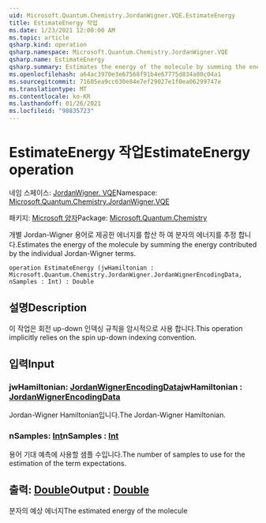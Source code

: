 ```yaml
---
uid: Microsoft.Quantum.Chemistry.JordanWigner.VQE.EstimateEnergy
title: EstimateEnergy 작업
ms.date: 1/23/2021 12:00:00 AM
ms.topic: article
qsharp.kind: operation
qsharp.namespace: Microsoft.Quantum.Chemistry.JordanWigner.VQE
qsharp.name: EstimateEnergy
qsharp.summary: Estimates the energy of the molecule by summing the energy contributed by the individual Jordan-Wigner terms.
ms.openlocfilehash: a64ac3970e3e67568f91b4e67775d834a80c04a1
ms.sourcegitcommit: 71605ea9cc630e84e7ef29027e1f0ea06299747e
ms.translationtype: MT
ms.contentlocale: ko-KR
ms.lasthandoff: 01/26/2021
ms.locfileid: "98835723"
---
```

# <a name="estimateenergy-operation"></a><span data-ttu-id="995bd-102">EstimateEnergy 작업</span><span class="sxs-lookup"><span data-stu-id="995bd-102">EstimateEnergy operation</span></span>

<span data-ttu-id="995bd-103">네임 스페이스: [JordanWigner. VQE](xref:Microsoft.Quantum.Chemistry.JordanWigner.VQE)</span><span class="sxs-lookup"><span data-stu-id="995bd-103">Namespace: [Microsoft.Quantum.Chemistry.JordanWigner.VQE](xref:Microsoft.Quantum.Chemistry.JordanWigner.VQE)</span></span>

<span data-ttu-id="995bd-104">패키지: [Microsoft 양자](https://nuget.org/packages/Microsoft.Quantum.Chemistry)</span><span class="sxs-lookup"><span data-stu-id="995bd-104">Package: [Microsoft.Quantum.Chemistry](https://nuget.org/packages/Microsoft.Quantum.Chemistry)</span></span>


<span data-ttu-id="995bd-105">개별 Jordan-Wigner 용어로 제공한 에너지를 합산 하 여 분자의 에너지를 추정 합니다.</span><span class="sxs-lookup"><span data-stu-id="995bd-105">Estimates the energy of the molecule by summing the energy contributed by the individual Jordan-Wigner terms.</span></span>

```qsharp
operation EstimateEnergy (jwHamiltonian : Microsoft.Quantum.Chemistry.JordanWigner.JordanWignerEncodingData, nSamples : Int) : Double
```


## <a name="description"></a><span data-ttu-id="995bd-106">설명</span><span class="sxs-lookup"><span data-stu-id="995bd-106">Description</span></span>

<span data-ttu-id="995bd-107">이 작업은 회전 up-down 인덱싱 규칙을 암시적으로 사용 합니다.</span><span class="sxs-lookup"><span data-stu-id="995bd-107">This operation implicitly relies on the spin up-down indexing convention.</span></span>

## <a name="input"></a><span data-ttu-id="995bd-108">입력</span><span class="sxs-lookup"><span data-stu-id="995bd-108">Input</span></span>

### <a name="jwhamiltonian--jordanwignerencodingdata"></a><span data-ttu-id="995bd-109">jwHamiltonian: [JordanWignerEncodingData](xref:Microsoft.Quantum.Chemistry.JordanWigner.JordanWignerEncodingData)</span><span class="sxs-lookup"><span data-stu-id="995bd-109">jwHamiltonian : [JordanWignerEncodingData](xref:Microsoft.Quantum.Chemistry.JordanWigner.JordanWignerEncodingData)</span></span>

<span data-ttu-id="995bd-110">Jordan-Wigner Hamiltonian입니다.</span><span class="sxs-lookup"><span data-stu-id="995bd-110">The Jordan-Wigner Hamiltonian.</span></span>


### <a name="nsamples--int"></a><span data-ttu-id="995bd-111">nSamples: [Int](xref:microsoft.quantum.lang-ref.int)</span><span class="sxs-lookup"><span data-stu-id="995bd-111">nSamples : [Int](xref:microsoft.quantum.lang-ref.int)</span></span>

<span data-ttu-id="995bd-112">용어 기대 예측에 사용할 샘플 수입니다.</span><span class="sxs-lookup"><span data-stu-id="995bd-112">The number of samples to use for the estimation of the term expectations.</span></span>



## <a name="output--double"></a><span data-ttu-id="995bd-113">출력: [Double](xref:microsoft.quantum.lang-ref.double)</span><span class="sxs-lookup"><span data-stu-id="995bd-113">Output : [Double](xref:microsoft.quantum.lang-ref.double)</span></span>

<span data-ttu-id="995bd-114">분자의 예상 에너지</span><span class="sxs-lookup"><span data-stu-id="995bd-114">The estimated energy of the molecule</span></span>